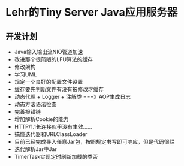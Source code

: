 # Lehr的Tiny Server Java应用服务器

## 开发计划

- Java输入输出流NIO管道加速
- 改进那个很简陋的LFU算法的缓存
- 修改架构
- 学习UML
- 规定一个良好的配置文件设置
- 缓存要先判断文件有没有被修改才缓存
-  动态代理 + Logger + 注解类  ===》AOP生成日志
- 动态方法语法检查
- 完善报错链
- 增加解析Cookie的能力
- HTTP/1.1长连接似乎没有生效......
- 搞懂迭代器和URLClassLoader
-  目前已经完成导入任意Jar包，按照规定书写即可响应，但是代码很烂
- 迭代解析Jar中Jar
- TimerTask实现定时刷新加载的类否